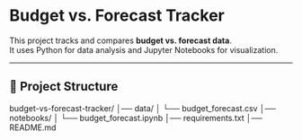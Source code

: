 # Budget vs. Forecast Tracker

This project tracks and compares **budget vs. forecast data**.  
It uses Python for data analysis and Jupyter Notebooks for visualization.

---

## 📂 Project Structure

budget-vs-forecast-tracker/
│── data/
│   └── budget_forecast.csv
│── notebooks/
│   └── budget_forecast.ipynb
│── requirements.txt
│── README.md
